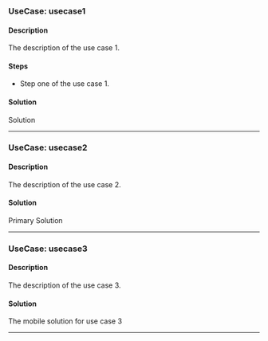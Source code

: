 <!--
SPDX-FileCopyrightText: 2024 Deutsche Telekom AG

SPDX-License-Identifier: CC0-1.0    
-->

### UseCase: usecase1
#### Description
The description of the use case 1.

#### Steps
- Step one of the use case 1.

#### Solution
Solution

----

### UseCase: usecase2
#### Description
The description of the use case 2.

#### Solution
Primary Solution

----

### UseCase: usecase3
#### Description
The description of the use case 3.

#### Solution
The mobile solution for use case 3

----

